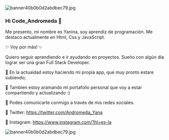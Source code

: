 <a><img src="https://s3.gifyu.com/images/banner40b0b0d2abdbec79.jpg" alt="banner40b0b0d2abdbec79.jpg" border="0" /></a>

### Hi Code_Andromeda 👋

Me presento, mi nombre es Yanina, soy aprendiz de programación. Me destaco actualmente en Html, Css y JavaScript.

✨ Voy por más! ✨

Quiero seguir aprendiendo e ir ayudando en proyectos. Sueño con algún día lograr ser una gran Full Stack Developer.

🌸 En la actuaidad estoy haciendo mi propia app, que muy pronto estare subiendo;

💖 Tambien estoy aramando mi portafolio personal que voy a estar compartiendo y actualizando :)

💖 Podes comunicarte conmigo a través de mis redes sociales.

🌸 Twitter: https://twitter.com/Andromeda_Yana

🌸 Instagram: https://www.instagram.com/?hl=es-la


<a><img src="https://s3.gifyu.com/images/banner40b0b0d2abdbec79.jpg" alt="banner40b0b0d2abdbec79.jpg" border="0" /></a>
